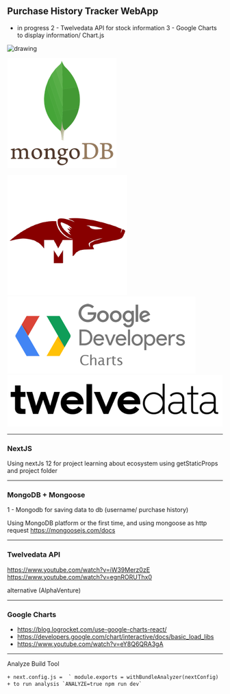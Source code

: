 ## Purchase History Tracker WebApp
* in progress
2 - Twelvedata API for stock information
3 - Google Charts to display information/ Chart.js 

<img src="https://github.com/ggboots/StockPurchase_WebApp/blob/main/public/nextjsIcon.png" alt="drawing" style="width:100px;"/>

<!-- ![NextJS](/public/nextjsIcon.png)  -->
![MongoDB](/public/mongoDBicon.webp)

![Mongoose](/public/mongooseICON.png) ![GoogleChart](/public/googleChartIcon.png) ![TwelveData](/public/twelvedata.png)

***
### NextJS
Using nextJs 12 for project 
learning about ecosystem using getStaticProps and project folder 

***
### MongoDB + Mongoose
1 - Mongodb for saving data to db (username/ purchase history)

Using MongoDB platform or the first time, and using mongoose as http request
https://mongoosejs.com/docs

***
### Twelvedata API
https://www.youtube.com/watch?v=iW39Merz0zE 
https://www.youtube.com/watch?v=egnRORUThx0 

alternative (AlphaVenture)

***

### Google Charts
- https://blog.logrocket.com/use-google-charts-react/
- https://developers.google.com/chart/interactive/docs/basic_load_libs
- https://www.youtube.com/watch?v=eY8Q6QRA3gA

***
Analyze Build Tool
```
+ next.config.js =  ` module.exports = withBundleAnalyzer(nextConfig)
+ to run analysis `ANALYZE=true npm run dev`
```